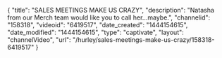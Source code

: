 {
    "title": "SALES MEETINGS MAKE US CRAZY",
    "description": "Natasha from our Merch team would like you to call her...maybe.",
    "channelid": "158318",
    "videoid": "6419517",
    "date_created": "1444154615",
    "date_modified": "1444154615",
    "type": "captivate",
    "layout": "channelVideo",
    "url": "\/hurley\/sales-meetings-make-us-crazy\/158318-6419517"
}